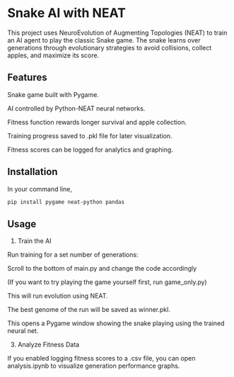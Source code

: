 # Snake AI with NEAT

This project uses NeuroEvolution of Augmenting Topologies (NEAT) to train an AI agent to play the classic Snake game. The snake learns over generations through evolutionary strategies to avoid collisions, collect apples, and maximize its score.

## Features

Snake game built with Pygame.

AI controlled by Python-NEAT neural networks.

Fitness function rewards longer survival and apple collection.

Training progress saved to .pkl file for later visualization.

Fitness scores can be logged for analytics and graphing.

## Installation

In your command line, 

``` bash
pip install pygame neat-python pandas
```

## Usage
1. Train the AI

Run training for a set number of generations:

Scroll to the bottom of main.py and change the code accordingly

(If you want to try playing the game yourself first, run game_only.py)

This will run evolution using NEAT.

The best genome of the run will be saved as winner.pkl.




This opens a Pygame window showing the snake playing using the trained neural net.

3. Analyze Fitness Data

If you enabled logging fitness scores to a .csv file, you can open analysis.ipynb to visualize generation performance graphs.
